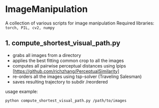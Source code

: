 # ImageManipulation
A collection of various scripts for image manipulation
Required libraries: `torch, PIL, cv2, numpy`

## 1. compute_shortest_visual_path.py
  - grabs all images from a directory
  - applies the best fitting common crop to all the images
  - computes all pairwise perceptual distances using lpips [https://github.com/richzhang/PerceptualSimilarity]
  - re-orders all the images using tsp-solver (Traveling Salesman)
  - saves resulting trajectory to subdir /reordered
  
usage example:

  `python compute_shortest_visual_path.py /path/to/images`
